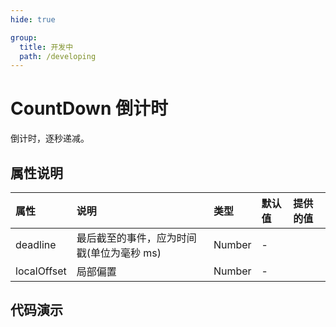 ```yaml
---
hide: true

group:
  title: 开发中
  path: /developing
---
```


# CountDown 倒计时 <ImportCost name="CountDown" />

倒计时，逐秒递减。

## 属性说明

| 属性        | 说明                                      | 类型   | 默认值 | 提供的值 |
| :---------- | :---------------------------------------- | :----- | :----- | :------- |
| deadline    | 最后截至的事件，应为时间戳(单位为毫秒 ms) | Number | -      |
| localOffset | 局部偏置                                  | Number | -      |

## 代码演示

<code src="./demos/demo1/index.tsx" />
